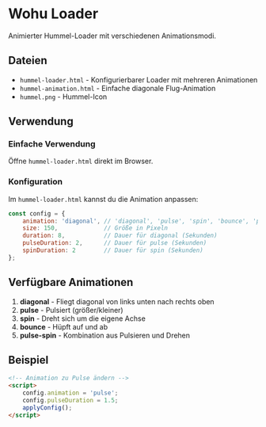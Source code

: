 # Wohu Loader

Animierter Hummel-Loader mit verschiedenen Animationsmodi.

## Dateien

- `hummel-loader.html` - Konfigurierbarer Loader mit mehreren Animationen
- `hummel-animation.html` - Einfache diagonale Flug-Animation
- `hummel.png` - Hummel-Icon

## Verwendung

### Einfache Verwendung

Öffne `hummel-loader.html` direkt im Browser.

### Konfiguration

Im `hummel-loader.html` kannst du die Animation anpassen:

```javascript
const config = {
    animation: 'diagonal', // 'diagonal', 'pulse', 'spin', 'bounce', 'pulse-spin'
    size: 150,             // Größe in Pixeln
    duration: 8,           // Dauer für diagonal (Sekunden)
    pulseDuration: 2,      // Dauer für pulse (Sekunden)
    spinDuration: 2        // Dauer für spin (Sekunden)
};
```

## Verfügbare Animationen

1. **diagonal** - Fliegt diagonal von links unten nach rechts oben
2. **pulse** - Pulsiert (größer/kleiner)
3. **spin** - Dreht sich um die eigene Achse
4. **bounce** - Hüpft auf und ab
5. **pulse-spin** - Kombination aus Pulsieren und Drehen

## Beispiel

```html
<!-- Animation zu Pulse ändern -->
<script>
    config.animation = 'pulse';
    config.pulseDuration = 1.5;
    applyConfig();
</script>
```
